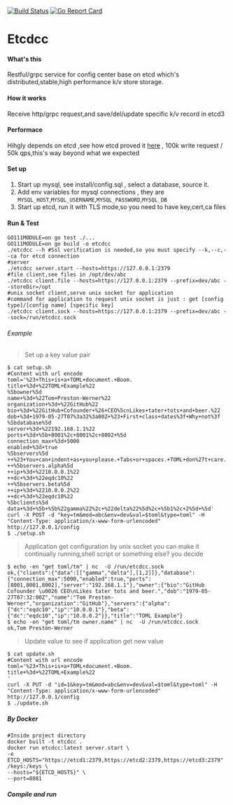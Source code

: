 [![Build Status](https://travis-ci.org/funlake/etcdcc.svg?branch=master)](https://travis-ci.org/funlake/etcdcc)
[![Go Report Card](https://goreportcard.com/badge/github.com/funlake/etcdcc)](https://goreportcard.com/report/github.com/funlake/etcdcc)
# Etcdcc
#### What's this
Restful/grpc service for config center base on etcd which's distributed,stable,high performance k/v store storage.

#### How it works
Receive http/grpc request,and save/del/update specific k/v record in etcd3

#### Performace
Hihgly depends on  etcd ,see how etcd proved it [here](https://github.com/etcd-io/etcd/blob/master/Documentation/op-guide/performance.md) ,
100k write request / 50k qps,this's way beyond what we expected

#### Set up
1. Start up mysql, see install/config.sql , select a database, source it.
2. Add env variables for mysql connections , they are `MYSQL_HOST`,`MYSQL_USERNAME`,`MYSQL_PASSWORD`,`MYSQL_DB`
3. Start up etcd, run it with TLS mode,so you need to have key,cert,ca files

#### Run & Test
```
GO111MODULE=on go test ./...
GO111MODULE=on go build -o etcdcc
./etcdcc --h #Ssl verification is needed,so you must specify --k,--c,--ca for etcd connection
#server
./etcdcc server.start --hosts=https://127.0.0.1:2379
#file client,see files in /opt/dev/abc
./etcdcc client.file --hosts=https://127.0.0.1:2379 --prefix=dev/abc --storeDir=/opt
#unix socket client,serve unix socket for application
#command for application to request unix socket is just : get [config type]/[config name] [specific key]
./etcdcc client.sock --hosts=https://127.0.0.1:2379 --prefix=dev/abc --sock=/run/etcdcc.sock
```

###### Example
> Set up a key value pair
```
$ cat setup.sh
#Content with url encode
toml='%23+This+is+a+TOML+document.+Boom.
title+%3d+%22TOML+Example%22
%5bowner%5d
name+%3d+%22Tom+Preston-Werner%22
organization+%3d+%22GitHub%22
bio+%3d+%22GitHub+Cofounder+%26+CEO%5cnLikes+tater+tots+and+beer.%22
dob+%3d+1979-05-27T07%3a32%3a00Z+%23+First+class+dates%3f+Why+not%3f
%5bdatabase%5d
server+%3d+%22192.168.1.1%22
ports+%3d+%5b+8001%2c+8001%2c+8002+%5d
connection_max+%3d+5000
enabled+%3d+true
%5bservers%5d
++%23+You+can+indent+as+you+please.+Tabs+or+spaces.+TOML+don%27t+care.
++%5bservers.alpha%5d
++ip+%3d+%2210.0.0.1%22
++dc+%3d+%22eqdc10%22
++%5bservers.beta%5d
++ip+%3d+%2210.0.0.2%22
++dc+%3d+%22eqdc10%22
%5bclients%5d
data+%3d+%5b+%5b%22gamma%22%2c+%22delta%22%5d%2c+%5b1%2c+2%5d+%5d'
curl -X POST -d "key=tm&mod=abc&env=dev&val=$toml&type=toml" -H "Content-Type: application/x-www-form-urlencoded" http://127.0.0.1/config
$ ./setup.sh
```
> Application get configuration by unix socket
> you can make it continually running,shell script or something else? you decide
```
$ echo -en "get toml/tm" | nc  -U /run/etcdcc.sock
ok,{"clients":{"data":[["gamma","delta"],[1,2]]},"database":{"connection_max":5000,"enabled":true,"ports":[8001,8001,8002],"server":"192.168.1.1"},"owner":{"bio":"GitHub Cofounder \u0026 CEO\nLikes tater tots and beer.","dob":"1979-05-27T07:32:00Z","name":"Tom Preston-Werner","organization":"GitHub"},"servers":{"alpha":{"dc":"eqdc10","ip":"10.0.0.1"},"beta":{"dc":"eqdc10","ip":"10.0.0.2"}},"title":"TOML Example"}
$ echo -en "get toml/tm owner.name" | nc  -U /run/etcdcc.sock
ok,Tom Preston-Werner
```
> Update value to see if application get new value
```
$ cat update.sh
#Content with url encode
toml='%23+This+is+a+TOML+document.+Boom.
title+%3d+%22TOML+Example%22
'
curl -X PUT -d "id=1&key=tm&mod=abc&env=dev&val=$toml&type=toml" -H "Content-Type: application/x-www-form-urlencoded" http://127.0.0.1/config
$ ./update.sh
```
##### By Docker
```
#Inside project directory
docker built -t etcdcc .
docker run etcdcc:latest server.start \
-e ETCD_HOSTS="https://etcd1:2379,https://etcd2:2379,https://etcd3:2379"
/keys:/keys \
--hosts="${ETCD_HOSTS}" \
--port=8081
```
##### Compile and run
